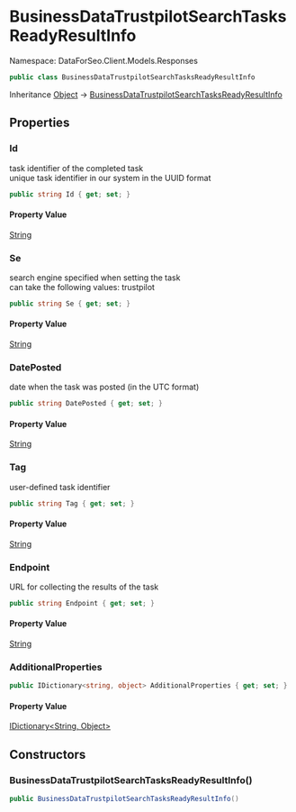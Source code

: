 # BusinessDataTrustpilotSearchTasksReadyResultInfo

Namespace: DataForSeo.Client.Models.Responses

```csharp
public class BusinessDataTrustpilotSearchTasksReadyResultInfo
```

Inheritance [Object](https://docs.microsoft.com/en-us/dotnet/api/system.object) → [BusinessDataTrustpilotSearchTasksReadyResultInfo](./dataforseo.client.models.responses.businessdatatrustpilotsearchtasksreadyresultinfo.md)

## Properties

### **Id**

task identifier of the completed task
 <br>unique task identifier in our system in the UUID format

```csharp
public string Id { get; set; }
```

#### Property Value

[String](https://docs.microsoft.com/en-us/dotnet/api/system.string)<br>

### **Se**

search engine specified when setting the task
 <br>can take the following values: trustpilot

```csharp
public string Se { get; set; }
```

#### Property Value

[String](https://docs.microsoft.com/en-us/dotnet/api/system.string)<br>

### **DatePosted**

date when the task was posted (in the UTC format)

```csharp
public string DatePosted { get; set; }
```

#### Property Value

[String](https://docs.microsoft.com/en-us/dotnet/api/system.string)<br>

### **Tag**

user-defined task identifier

```csharp
public string Tag { get; set; }
```

#### Property Value

[String](https://docs.microsoft.com/en-us/dotnet/api/system.string)<br>

### **Endpoint**

URL for collecting the results of the task

```csharp
public string Endpoint { get; set; }
```

#### Property Value

[String](https://docs.microsoft.com/en-us/dotnet/api/system.string)<br>

### **AdditionalProperties**

```csharp
public IDictionary<string, object> AdditionalProperties { get; set; }
```

#### Property Value

[IDictionary&lt;String, Object&gt;](https://docs.microsoft.com/en-us/dotnet/api/system.collections.generic.idictionary-2)<br>

## Constructors

### **BusinessDataTrustpilotSearchTasksReadyResultInfo()**

```csharp
public BusinessDataTrustpilotSearchTasksReadyResultInfo()
```

